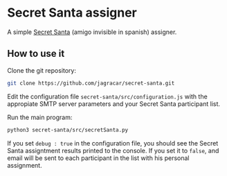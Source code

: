 # Secret Santa assigner

A simple [Secret Santa](https://en.wikipedia.org/wiki/Secret_Santa) (amigo invisible in spanish) assigner. 

## How to use it

Clone the git repository:

``` bash
git clone https://github.com/jagracar/secret-santa.git
```

Edit the configuration file `secret-santa/src/configuration.js` with the appropiate SMTP server parameters and your Secret Santa participant list.

Run the main program:

``` bash
python3 secret-santa/src/secretSanta.py
```

If you set `debug : true` in the configuration file, you should see the Secret Santa assigntment results printed to the console. If you set it to `false`, and email will be sent to each participant in the list with his personal assignment.
